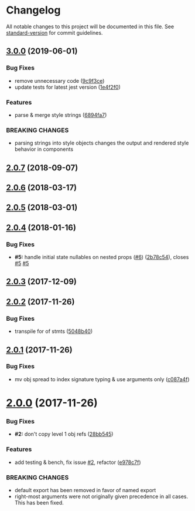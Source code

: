 # Changelog

All notable changes to this project will be documented in this file. See [standard-version](https://github.com/conventional-changelog/standard-version) for commit guidelines.

## [3.0.0](https://github.com/alexsasharegan/vue-functional-data-merge/compare/v2.0.7...v3.0.0) (2019-06-01)


### Bug Fixes

* remove unnecessary code ([9c9f3ce](https://github.com/alexsasharegan/vue-functional-data-merge/commit/9c9f3ce))
* update tests for latest jest version ([1e4f2f0](https://github.com/alexsasharegan/vue-functional-data-merge/commit/1e4f2f0))


### Features

* parse & merge style strings ([6894fa7](https://github.com/alexsasharegan/vue-functional-data-merge/commit/6894fa7))


### BREAKING CHANGES

* parsing strings into style objects changes the output and rendered style behavior in components



<a name="2.0.7"></a>
## [2.0.7](https://github.com/alexsasharegan/vue-functional-data-merge/compare/v2.0.6...v2.0.7) (2018-09-07)



<a name="2.0.6"></a>
## [2.0.6](https://github.com/alexsasharegan/vue-functional-data-merge/compare/v2.0.5...v2.0.6) (2018-03-17)



<a name="2.0.5"></a>
## [2.0.5](https://github.com/alexsasharegan/vue-functional-data-merge/compare/v2.0.4...v2.0.5) (2018-03-01)



<a name="2.0.4"></a>
## [2.0.4](https://github.com/alexsasharegan/vue-functional-data-merge/compare/v2.0.3...v2.0.4) (2018-01-16)


### Bug Fixes

* **#5:** handle initial state nullables on nested props ([#6](https://github.com/alexsasharegan/vue-functional-data-merge/issues/6)) ([2b78c54](https://github.com/alexsasharegan/vue-functional-data-merge/commit/2b78c54)), closes [#5](https://github.com/alexsasharegan/vue-functional-data-merge/issues/5) [#5](https://github.com/alexsasharegan/vue-functional-data-merge/issues/5)



<a name="2.0.3"></a>
## [2.0.3](https://github.com/alexsasharegan/vue-functional-data-merge/compare/v2.0.2...v2.0.3) (2017-12-09)



<a name="2.0.2"></a>
## [2.0.2](https://github.com/alexsasharegan/vue-functional-data-merge/compare/v2.0.1...v2.0.2) (2017-11-26)


### Bug Fixes

* transpile for of stmts ([5048b40](https://github.com/alexsasharegan/vue-functional-data-merge/commit/5048b40))



<a name="2.0.1"></a>
## [2.0.1](https://github.com/alexsasharegan/vue-functional-data-merge/compare/v2.0.0...v2.0.1) (2017-11-26)


### Bug Fixes

* mv obj spread to index signature typing & use arguments only ([c087a4f](https://github.com/alexsasharegan/vue-functional-data-merge/commit/c087a4f))



<a name="2.0.0"></a>
# [2.0.0](https://github.com/alexsasharegan/vue-functional-data-merge/compare/v1.0.7...v2.0.0) (2017-11-26)


### Bug Fixes

* **#2:** don't copy level 1 obj refs ([28bb545](https://github.com/alexsasharegan/vue-functional-data-merge/commit/28bb545))


### Features

* add testing & bench, fix issue [#2](https://github.com/alexsasharegan/vue-functional-data-merge/issues/2), refactor ([e978c7f](https://github.com/alexsasharegan/vue-functional-data-merge/commit/e978c7f))


### BREAKING CHANGES

* default export has been removed in favor of named export
* right-most arguments were not originally given precedence in all cases. This has been fixed.
